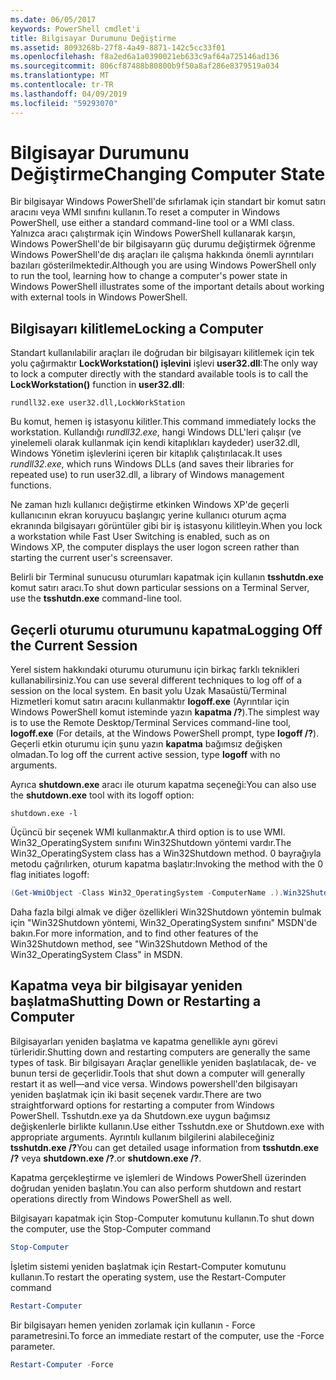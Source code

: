 ```yaml
---
ms.date: 06/05/2017
keywords: PowerShell cmdlet'i
title: Bilgisayar Durumunu Değiştirme
ms.assetid: 8093268b-27f8-4a49-8871-142c5cc33f01
ms.openlocfilehash: f8a2ed6a1a0390021eb633c9af64a725146ad136
ms.sourcegitcommit: 806cf87488b80800b9f50a8af286e8379519a034
ms.translationtype: MT
ms.contentlocale: tr-TR
ms.lasthandoff: 04/09/2019
ms.locfileid: "59293070"
---
```

# <a name="changing-computer-state"></a><span data-ttu-id="67e6e-103">Bilgisayar Durumunu Değiştirme</span><span class="sxs-lookup"><span data-stu-id="67e6e-103">Changing Computer State</span></span>

<span data-ttu-id="67e6e-104">Bir bilgisayar Windows PowerShell'de sıfırlamak için standart bir komut satırı aracını veya WMI sınıfını kullanın.</span><span class="sxs-lookup"><span data-stu-id="67e6e-104">To reset a computer in Windows PowerShell, use either a standard command-line tool or a WMI class.</span></span> <span data-ttu-id="67e6e-105">Yalnızca aracı çalıştırmak için Windows PowerShell kullanarak karşın, Windows PowerShell'de bir bilgisayarın güç durumu değiştirmek öğrenme Windows PowerShell'de dış araçları ile çalışma hakkında önemli ayrıntıları bazıları gösterilmektedir.</span><span class="sxs-lookup"><span data-stu-id="67e6e-105">Although you are using Windows PowerShell only to run the tool, learning how to change a computer's power state in Windows PowerShell illustrates some of the important details about working with external tools in Windows PowerShell.</span></span>

## <a name="locking-a-computer"></a><span data-ttu-id="67e6e-106">Bilgisayarı kilitleme</span><span class="sxs-lookup"><span data-stu-id="67e6e-106">Locking a Computer</span></span>

<span data-ttu-id="67e6e-107">Standart kullanılabilir araçları ile doğrudan bir bilgisayarı kilitlemek için tek yolu çağırmaktır **LockWorkstation() işlevini** işlevi **user32.dll**:</span><span class="sxs-lookup"><span data-stu-id="67e6e-107">The only way to lock a computer directly with the standard available tools is to call the **LockWorkstation()** function in **user32.dll**:</span></span>

```
rundll32.exe user32.dll,LockWorkStation
```

<span data-ttu-id="67e6e-108">Bu komut, hemen iş istasyonu kilitler.</span><span class="sxs-lookup"><span data-stu-id="67e6e-108">This command immediately locks the workstation.</span></span> <span data-ttu-id="67e6e-109">Kullandığı *rundll32.exe*, hangi Windows DLL'leri çalışır (ve yinelemeli olarak kullanmak için kendi kitaplıkları kaydeder) user32.dll, Windows Yönetim işlevlerini içeren bir kitaplık çalıştırılacak.</span><span class="sxs-lookup"><span data-stu-id="67e6e-109">It uses *rundll32.exe*, which runs Windows DLLs (and saves their libraries for repeated use) to run user32.dll, a library of Windows management functions.</span></span>

<span data-ttu-id="67e6e-110">Ne zaman hızlı kullanıcı değiştirme etkinken Windows XP'de geçerli kullanıcının ekran koruyucu başlangıç yerine kullanıcı oturum açma ekranında bilgisayarı görüntüler gibi bir iş istasyonu kilitleyin.</span><span class="sxs-lookup"><span data-stu-id="67e6e-110">When you lock a workstation while Fast User Switching is enabled, such as on Windows XP, the computer displays the user logon screen rather than starting the current user's screensaver.</span></span>

<span data-ttu-id="67e6e-111">Belirli bir Terminal sunucusu oturumları kapatmak için kullanın **tsshutdn.exe** komut satırı aracı.</span><span class="sxs-lookup"><span data-stu-id="67e6e-111">To shut down particular sessions on a Terminal Server, use the **tsshutdn.exe** command-line tool.</span></span>

## <a name="logging-off-the-current-session"></a><span data-ttu-id="67e6e-112">Geçerli oturumu oturumunu kapatma</span><span class="sxs-lookup"><span data-stu-id="67e6e-112">Logging Off the Current Session</span></span>

<span data-ttu-id="67e6e-113">Yerel sistem hakkındaki oturumu oturumunu için birkaç farklı teknikleri kullanabilirsiniz.</span><span class="sxs-lookup"><span data-stu-id="67e6e-113">You can use several different techniques to log off of a session on the local system.</span></span> <span data-ttu-id="67e6e-114">En basit yolu Uzak Masaüstü/Terminal Hizmetleri komut satırı aracını kullanmaktır **logoff.exe** (Ayrıntılar için Windows PowerShell komut isteminde yazın **kapatma /?**).</span><span class="sxs-lookup"><span data-stu-id="67e6e-114">The simplest way is to use the Remote Desktop/Terminal Services command-line tool, **logoff.exe** (For details, at the Windows PowerShell prompt, type **logoff /?**).</span></span> <span data-ttu-id="67e6e-115">Geçerli etkin oturumu için şunu yazın **kapatma** bağımsız değişken olmadan.</span><span class="sxs-lookup"><span data-stu-id="67e6e-115">To log off the current active session, type **logoff** with no arguments.</span></span>

<span data-ttu-id="67e6e-116">Ayrıca **shutdown.exe** aracı ile oturum kapatma seçeneği:</span><span class="sxs-lookup"><span data-stu-id="67e6e-116">You can also use the **shutdown.exe** tool with its logoff option:</span></span>

```
shutdown.exe -l
```

<span data-ttu-id="67e6e-117">Üçüncü bir seçenek WMI kullanmaktır.</span><span class="sxs-lookup"><span data-stu-id="67e6e-117">A third option is to use WMI.</span></span> <span data-ttu-id="67e6e-118">Win32_OperatingSystem sınıfını Win32Shutdown yöntemi vardır.</span><span class="sxs-lookup"><span data-stu-id="67e6e-118">The Win32_OperatingSystem class has a Win32Shutdown method.</span></span> <span data-ttu-id="67e6e-119">0 bayrağıyla metodu çağrılırken, oturum kapatma başlatır:</span><span class="sxs-lookup"><span data-stu-id="67e6e-119">Invoking the method with the 0 flag initiates logoff:</span></span>

```powershell
(Get-WmiObject -Class Win32_OperatingSystem -ComputerName .).Win32Shutdown(0)
```

<span data-ttu-id="67e6e-120">Daha fazla bilgi almak ve diğer özellikleri Win32Shutdown yöntemin bulmak için "Win32Shutdown yöntemi, Win32_OperatingSystem sınıfını" MSDN'de bakın.</span><span class="sxs-lookup"><span data-stu-id="67e6e-120">For more information, and to find other features of the Win32Shutdown method, see "Win32Shutdown Method of the Win32_OperatingSystem Class" in MSDN.</span></span>

## <a name="shutting-down-or-restarting-a-computer"></a><span data-ttu-id="67e6e-121">Kapatma veya bir bilgisayar yeniden başlatma</span><span class="sxs-lookup"><span data-stu-id="67e6e-121">Shutting Down or Restarting a Computer</span></span>

<span data-ttu-id="67e6e-122">Bilgisayarları yeniden başlatma ve kapatma genellikle aynı görevi türleridir.</span><span class="sxs-lookup"><span data-stu-id="67e6e-122">Shutting down and restarting computers are generally the same types of task.</span></span> <span data-ttu-id="67e6e-123">Bir bilgisayarı Araçlar genellikle yeniden başlatılacak, de- ve bunun tersi de geçerlidir.</span><span class="sxs-lookup"><span data-stu-id="67e6e-123">Tools that shut down a computer will generally restart it as well—and vice versa.</span></span> <span data-ttu-id="67e6e-124">Windows powershell'den bilgisayarı yeniden başlatmak için iki basit seçenek vardır.</span><span class="sxs-lookup"><span data-stu-id="67e6e-124">There are two straightforward options for restarting a computer from Windows PowerShell.</span></span> <span data-ttu-id="67e6e-125">Tsshutdn.exe ya da Shutdown.exe uygun bağımsız değişkenlerle birlikte kullanın.</span><span class="sxs-lookup"><span data-stu-id="67e6e-125">Use either Tsshutdn.exe or Shutdown.exe with appropriate arguments.</span></span> <span data-ttu-id="67e6e-126">Ayrıntılı kullanım bilgilerini alabileceğiniz **tsshutdn.exe /?**</span><span class="sxs-lookup"><span data-stu-id="67e6e-126">You can get detailed usage information from **tsshutdn.exe /?**</span></span> <span data-ttu-id="67e6e-127">veya **shutdown.exe /?**.</span><span class="sxs-lookup"><span data-stu-id="67e6e-127">or **shutdown.exe /?**.</span></span>

<span data-ttu-id="67e6e-128">Kapatma gerçekleştirme ve işlemleri de Windows PowerShell üzerinden doğrudan yeniden başlatın.</span><span class="sxs-lookup"><span data-stu-id="67e6e-128">You can also perform shutdown and restart operations directly from Windows PowerShell as well.</span></span>

<span data-ttu-id="67e6e-129">Bilgisayarı kapatmak için Stop-Computer komutunu kullanın.</span><span class="sxs-lookup"><span data-stu-id="67e6e-129">To shut down the computer, use the Stop-Computer command</span></span>

```powershell
Stop-Computer
```

<span data-ttu-id="67e6e-130">İşletim sistemi yeniden başlatmak için Restart-Computer komutunu kullanın.</span><span class="sxs-lookup"><span data-stu-id="67e6e-130">To restart the operating system, use the Restart-Computer command</span></span>

```powershell
Restart-Computer
```

<span data-ttu-id="67e6e-131">Bir bilgisayarı hemen yeniden zorlamak için kullanın - Force parametresini.</span><span class="sxs-lookup"><span data-stu-id="67e6e-131">To force an immediate restart of the computer, use the -Force parameter.</span></span>

```powershell
Restart-Computer -Force
```
